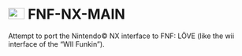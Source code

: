# <img src="https://github.com/user-attachments/assets/981632ee-ddd3-4df6-8664-98313454975e" width="33" height="23"> FNF-NX-MAIN 

 Attempt to port the Nintendo© NX interface to FNF: LÖVE (like the wii interface of the “WII Funkin”).


